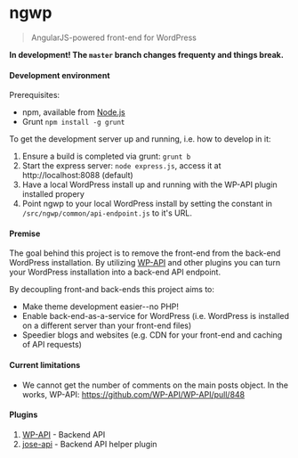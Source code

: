# ngwp

> AngularJS-powered front-end for WordPress

__In development! The `master` branch changes frequenty and things break.__


#### Development environment

Prerequisites:

- npm, available from [Node.js](https://nodejs.org/)
- Grunt `npm install -g grunt`


To get the development server up and running, i.e. how to develop in it:

1. Ensure a build is completed via grunt: `grunt b`
2. Start the express server: `node express.js`, access it at http://localhost:8088 (default)
3. Have a local WordPress install up and running with the WP-API plugin installed propery
4. Point ngwp to your local WordPress install by setting the constant in `/src/ngwp/common/api-endpoint.js` to it's URL.


#### Premise

The goal behind this project is to remove the front-end from the back-end WordPress installation. By utilizing [WP-API](https://github.com/WP-API/WP-API) and other plugins you can turn your WordPress installation into a back-end API endpoint.

By decoupling front-and back-ends this project aims to:

- Make theme development easier--no PHP!
- Enable back-end-as-a-service for WordPress (i.e. WordPress is installed on a different server than your front-end files)
- Speedier blogs and websites (e.g. CDN for your front-end and caching of API requests)


#### Current limitations

- We cannot get the number of comments on the main posts object. In the works, WP-API: https://github.com/WP-API/WP-API/pull/848


#### Plugins

1. [WP-API](https://github.com/WP-API/WP-API) - Backend API
2. [jose-api](https://github.com/Shelob9/josie-api) - Backend API helper plugin
